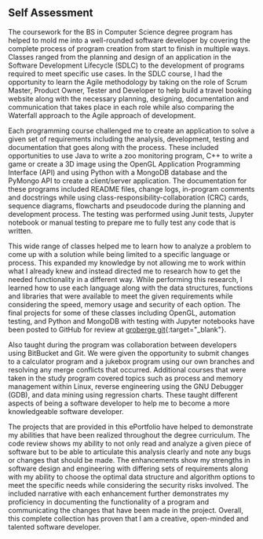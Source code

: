 ## Self Assessment

The coursework for the BS in Computer Science degree program has helped to mold me into a well-rounded software developer by covering the complete process of program creation from start to finish in multiple ways.  Classes ranged from the planning and design of an application in the Software Development Lifecycle (SDLC) to the development of programs required to meet specific use cases.  In the SDLC course, I had the opportunity to learn the Agile methodology by taking on the role of Scrum Master, Product Owner, Tester and Developer to help build a travel booking website along with the necessary planning, designing, documentation and communication that takes place in each role while also comparing the Waterfall approach to the Agile approach of development.
	
Each programming course challenged me to create an application to solve a given set of requirements including the analysis, development, testing and documentation that goes along with the process.  These included opportunities to use Java to write a zoo monitoring program, C++ to write a game or create a 3D image using the OpenGL Application Programming Interface (API) and using Python with a MongoDB database and the PyMongo API to create a client/server application.  The documentation for these programs included README files, change logs, in-program comments and docstrings while using class-responsibility-collaboration (CRC) cards, sequence diagrams, flowcharts and pseudocode during the planning and development process.  The testing was performed using Junit tests, Jupyter notebook or manual testing to prepare me to fully test any code that is written.  

This wide range of classes helped me to learn how to analyze a problem to come up with a solution while being limited to a specific language or process.  This expanded my knowledge by not allowing me to work within what I already knew and instead directed me to research how to get the needed functionality in a different way.  While performing this research, I learned how to use each language along with the data structures, functions and libraries that were available to meet the given requirements while considering the speed, memory usage and security of each option.  The final projects for some of these classes including OpenGL, automation testing, and Python and MongoDB with testing with Jupyter notebooks have been posted to GitHub for review at [groberge git](https://github.com/groberge){:target="_blank"}.

Also taught during the program was collaboration between developers using BitBucket and Git.  We were given the opportunity to submit changes to a calculator program and a jukebox program using our own branches and resolving any merge conflicts that occurred.  Additional courses that were taken in the study program covered topics such as process and memory management within Linux, reverse engineering using the GNU Debugger (GDB), and data mining using regression charts.  These taught different aspects of being a software developer to help me to become a more knowledgeable software developer.

The projects that are provided in this ePortfolio have helped to demonstrate my abilities that have been realized throughout the degree curriculum.   The code review shows my ability to not only read and analyze a given piece of software but to be able to articulate this analysis clearly and note any bugs or changes that should be made.  The enhancements show my strengths in software design and engineering with differing sets of requirements along with my ability to choose the optimal data structure and algorithm options to meet the specific needs while considering the security risks involved.  The included narrative with each enhancement further demonstrates my proficiency in documenting the functionality of a program and communicating the changes that have been made in the project.  Overall, this complete collection has proven that I am a creative, open-minded and talented software developer.
